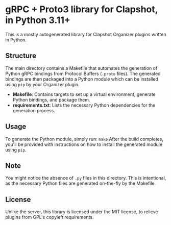 # gRPC + Proto3 library for Clapshot, in Python 3.11+

This is a mostly autogenerated library for Clapshot Organizer plugins written in Python.

## Structure

The main directory contains a Makefile that automates the generation of Python gRPC bindings from Protocol Buffers (`.proto` files). The generated bindings are then packaged into a Python module which can be installed using `pip` by your Organizer plugin.

- **Makefile**: Contains targets to set up a virtual environment, generate Python bindings, and package them.
- **requirements.txt**: Lists the necessary Python dependencies for the generation process.

## Usage

To generate the Python module, simply run: `make`
After the build completes, you'll be provided with instructions on how to install the generated module using `pip`.

## Note

You might notice the absence of `.py` files in this directory. This is intentional, as the necessary Python files are generated on-the-fly by the Makefile.

## License

Unlike the server, this library is licensed under the MIT license,
to relieve plugins from GPL's copyleft requirements.
